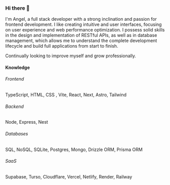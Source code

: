 ### Hi there 👋

I'm Angel, a full stack developer with a strong inclination and passion for frontend development. I like creating intuitive and user interfaces, focusing on user experience and web performance optimization. I possess solid skills in the design and implementation of RESTful APIs, as well as in database management, which allows me to understand the complete development lifecycle and build full applications from start to finish.

Continually looking to improve myself and grow professionally.

#### Knowledge

###### Frontend
TypeScript, HTML, CSS
, Vite, React, Next, Astro, Tailwind

###### Backend
Node, Express, Nest

###### Databases
SQL, NoSQL, SQLite, Postgres, Mongo, Drizzle ORM, Prisma ORM

###### SaaS
Supabase, Turso, Cloudflare, Vercel, Netlify, Render, Railway
